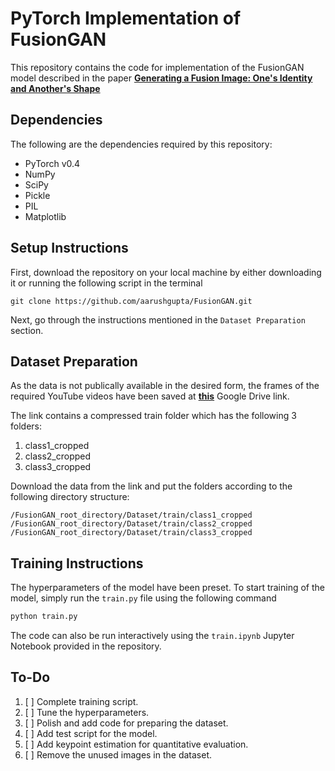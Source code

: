 # PyTorch Implementation of FusionGAN

This repository contains the code for implementation of the FusionGAN model described in the paper [**Generating a Fusion Image: One's Identity and Another's Shape**](https://arxiv.org/abs/1804.07455)

## Dependencies

The following are the dependencies required by this repository:

+ PyTorch v0.4
+ NumPy
+ SciPy
+ Pickle
+ PIL
+ Matplotlib

## Setup Instructions

First, download the repository on your local machine by either downloading it or running the following script in the terminal

``` Batchfile
git clone https://github.com/aarushgupta/FusionGAN.git
```

Next, go through the instructions mentioned in the `Dataset Preparation` section.
## Dataset Preparation

As the data is not publically available in the desired form, the frames of the required YouTube videos have been saved at [**this**](https://drive.google.com/drive/folders/1waOPQYOmQF1k0pT50uqp6STzYDdSv_5N?usp=sharing) Google Drive link. 

The link contains a compressed train folder which has the following 3 folders:
1. class1_cropped
2. class2_cropped
3. class3_cropped

Download the data from the link and put the folders according to the following directory structure:
```
/FusionGAN_root_directory/Dataset/train/class1_cropped
/FusionGAN_root_directory/Dataset/train/class2_cropped
/FusionGAN_root_directory/Dataset/train/class3_cropped
```

## Training Instructions
The hyperparameters of the model have been preset. To start training of the model, simply run the `train.py` file using the following command

``` cmd
python train.py
```
The code can also be run interactively using the `train.ipynb` Jupyter Notebook provided in the repository.

## To-Do

1. [ ] Complete training script.
2. [ ] Tune the hyperparameters.
3. [ ] Polish and add code for preparing the dataset.
4. [ ] Add test script for the model.
5. [ ] Add keypoint estimation for quantitative evaluation.
6. [ ] Remove the unused images in the dataset.
